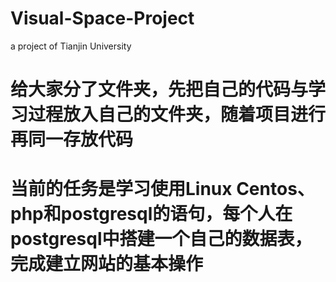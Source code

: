 # Visual-Space-Project
a project of Tianjin University
# 给大家分了文件夹，先把自己的代码与学习过程放入自己的文件夹，随着项目进行再同一存放代码
# 当前的任务是学习使用Linux Centos、php和postgresql的语句，每个人在postgresql中搭建一个自己的数据表，完成建立网站的基本操作
